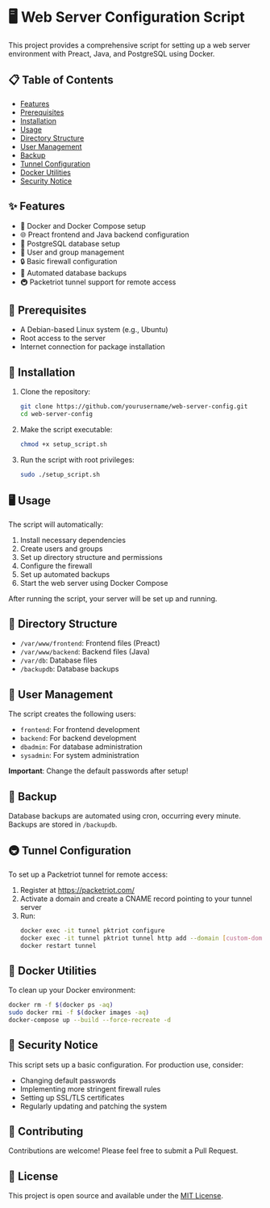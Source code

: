 # 🖥️ Web Server Configuration Script

This project provides a comprehensive script for setting up a web server environment with Preact, Java, and PostgreSQL using Docker.

## 📋 Table of Contents

- [Features](#-features)
- [Prerequisites](#-prerequisites)
- [Installation](#-installation)
- [Usage](#-usage)
- [Directory Structure](#-directory-structure)
- [User Management](#-user-management)
- [Backup](#-backup)
- [Tunnel Configuration](#-tunnel-configuration)
- [Docker Utilities](#-docker-utilities)
- [Security Notice](#-security-notice)

## ✨ Features

- 🐳 Docker and Docker Compose setup
- 🌐 Preact frontend and Java backend configuration
- 🐘 PostgreSQL database setup
- 👥 User and group management
- 🔒 Basic firewall configuration
- 🔄 Automated database backups
- 🚇 Packetriot tunnel support for remote access

## 🧰 Prerequisites

- A Debian-based Linux system (e.g., Ubuntu)
- Root access to the server
- Internet connection for package installation

## 🚀 Installation

1. Clone the repository:
   ```bash
   git clone https://github.com/yourusername/web-server-config.git
   cd web-server-config
   ```

2. Make the script executable:
   ```bash
   chmod +x setup_script.sh
   ```

3. Run the script with root privileges:
   ```bash
   sudo ./setup_script.sh
   ```

## 🖥️ Usage

The script will automatically:

1. Install necessary dependencies
2. Create users and groups
3. Set up directory structure and permissions
4. Configure the firewall
5. Set up automated backups
6. Start the web server using Docker Compose

After running the script, your server will be set up and running.

## 📂 Directory Structure

- `/var/www/frontend`: Frontend files (Preact)
- `/var/www/backend`: Backend files (Java)
- `/var/db`: Database files
- `/backupdb`: Database backups

## 👥 User Management

The script creates the following users:
- `frontend`: For frontend development
- `backend`: For backend development
- `dbadmin`: For database administration
- `sysadmin`: For system administration

**Important**: Change the default passwords after setup!

## 💾 Backup

Database backups are automated using cron, occurring every minute. Backups are stored in `/backupdb`.

## 🚇 Tunnel Configuration

To set up a Packetriot tunnel for remote access:

1. Register at https://packetriot.com/
2. Activate a domain and create a CNAME record pointing to your tunnel server
3. Run:
   ```bash
   docker exec -it tunnel pktriot configure
   docker exec -it tunnel pktriot tunnel http add --domain [custom-domain] --destination frontend --http 80
   docker restart tunnel
   ```

## 🐳 Docker Utilities

To clean up your Docker environment:

```bash
docker rm -f $(docker ps -aq) 
sudo docker rmi -f $(docker images -aq)
docker-compose up --build --force-recreate -d
```

## 🔐 Security Notice

This script sets up a basic configuration. For production use, consider:
- Changing default passwords
- Implementing more stringent firewall rules
- Setting up SSL/TLS certificates
- Regularly updating and patching the system

## 🤝 Contributing

Contributions are welcome! Please feel free to submit a Pull Request.

## 📄 License

This project is open source and available under the [MIT License](LICENSE).

